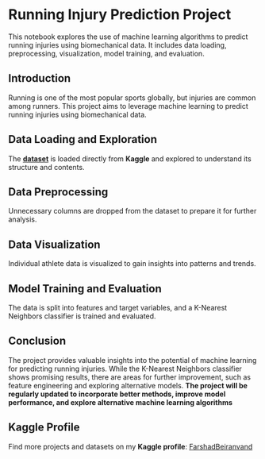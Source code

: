 # Running Injury Prediction Project

This notebook explores the use of machine learning algorithms to predict running injuries using biomechanical data. It includes data loading, preprocessing, visualization, model training, and evaluation.

## Introduction

Running is one of the most popular sports globally, but injuries are common among runners. This project aims to leverage machine learning to predict running injuries using biomechanical data.

## Data Loading and Exploration

The [**dataset**](https://www.kaggle.com/datasets/shashwatwork/injury-prediction-for-competitive-runners) is loaded directly from **Kaggle** and explored to understand its structure and contents.

## Data Preprocessing

Unnecessary columns are dropped from the dataset to prepare it for further analysis.

## Data Visualization

Individual athlete data is visualized to gain insights into patterns and trends.

## Model Training and Evaluation

The data is split into features and target variables, and a K-Nearest Neighbors classifier is trained and evaluated.

## Conclusion

The project provides valuable insights into the potential of machine learning for predicting running injuries. While the K-Nearest Neighbors classifier shows promising results, there are areas for further improvement, such as feature engineering and exploring alternative models.
**The project will be regularly updated to incorporate better methods, improve model performance, and explore alternative machine learning algorithms**

## Kaggle Profile

Find more projects and datasets on my **Kaggle profile**: [FarshadBeiranvand](https://www.kaggle.com/farshadbeiranvand)


